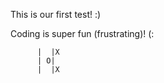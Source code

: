 This is our first test! :)

Coding is super fun (frustrating)! (:

          |  |X
          | O|
          |  |X
